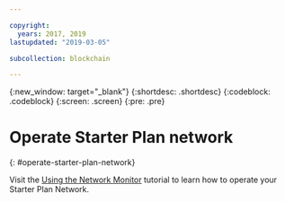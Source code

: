 ```yaml
---

copyright:
  years: 2017, 2019
lastupdated: "2019-03-05"

subcollection: blockchain

---
```


{:new_window: target="_blank"}
{:shortdesc: .shortdesc}
{:codeblock: .codeblock}
{:screen: .screen}
{:pre: .pre}

# Operate Starter Plan network
{: #operate-starter-plan-network}

Visit the [Using the Network Monitor](/docs/services/blockchain/v10_dashboard.html#ibp-dashboard) tutorial to learn how to operate your Starter Plan Network.
